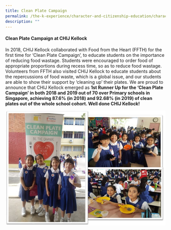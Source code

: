 ```yaml
---
title: Clean Plate Campaign
permalink: /the-k-experience/character-and-citizenship-education/character-programmes/clean-plate-campaign/
description: ""
---
```

<h4><strong>Clean Plate Campaign at CHIJ Kellock</strong></h4>
<p>In 2018, CHIJ Kellock collaborated with Food from the Heart (FFTH) for the first time for &lsquo;Clean Plate Campaign&rsquo;, to educate students on the importance of reducing food wastage. Students were encouraged to order food of appropriate proportions during recess time, so as to reduce food wastage. Volunteers from FFTH also visited CHIJ Kellock to educate students about the repercussions of food waste, which is a global issue, and our students are able to show their support by &lsquo;cleaning up&rsquo; their plates. We are proud to announce that CHIJ Kellock emerged as&nbsp;<strong>1st Runner Up for the &lsquo;Clean Plate Campaign&rsquo; in both 2018 and 2019 out of 70 over Primary schools in Singapore, achieving 87.6% (in 2018) and 92.68% (in 2019) of clean plates out of the whole school cohort. Well done CHIJ Kellock!</strong></p>
<img src="/images/cleanp.jpg">